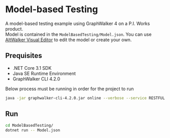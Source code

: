 # Model-based Testing

A model-based testing example using GraphWalker 4 on a P.I. Works product.  
Model is contained in the `ModelBasedTesting/Model.json`. You can use [AltWalker Visual Editor](https://altom.gitlab.io/altwalker/model-editor/#/visual-editor) to edit the model or create your own.

## Prequisites

- .NET Core 3.1 SDK
- Java SE Runtime Environment
- GraphWalker CLI 4.2.0  
  
Below process must be running in order for the project to run

```bash
java -jar graphwalker-cli-4.2.0.jar online --verbose --service RESTFUL
```

## Run

```bash
cd ModelBasedTesting/
dotnet run -- Model.json
```
